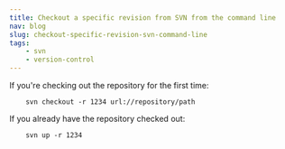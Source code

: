 ```yaml
---
title: Checkout a specific revision from SVN from the command line
nav: blog
slug: checkout-specific-revision-svn-command-line
tags:
    - svn
    - version-control
---
```

If you're checking out the repository for the first time:

        svn checkout -r 1234 url://repository/path

If you already have the repository checked out:

        svn up -r 1234